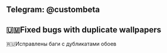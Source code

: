 Telegram: @custombeta
------------------------------------------

🇺🇲Fixed bugs with duplicate wallpapers
------------------------------------------
🇷🇺Исправлены баги с дубликатами обоев
